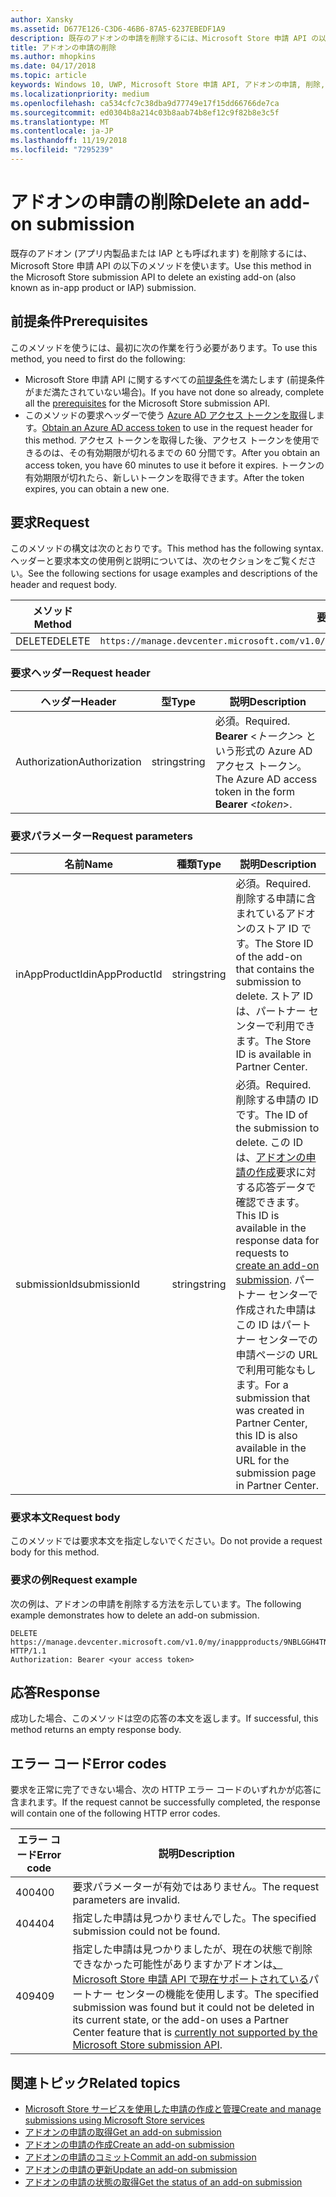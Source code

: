 ```yaml
---
author: Xansky
ms.assetid: D677E126-C3D6-46B6-87A5-6237EBEDF1A9
description: 既存のアドオンの申請を削除するには、Microsoft Store 申請 API の以下のメソッドを使います。
title: アドオンの申請の削除
ms.author: mhopkins
ms.date: 04/17/2018
ms.topic: article
keywords: Windows 10, UWP, Microsoft Store 申請 API, アドオンの申請, 削除, アプリ内製品, IAP
ms.localizationpriority: medium
ms.openlocfilehash: ca534cfc7c38dba9d77749e17f15dd66766de7ca
ms.sourcegitcommit: ed0304b8a214c03b8aab74b8ef12c9f82b8e3c5f
ms.translationtype: MT
ms.contentlocale: ja-JP
ms.lasthandoff: 11/19/2018
ms.locfileid: "7295239"
---
```

# <a name="delete-an-add-on-submission"></a><span data-ttu-id="6811a-104">アドオンの申請の削除</span><span class="sxs-lookup"><span data-stu-id="6811a-104">Delete an add-on submission</span></span>

<span data-ttu-id="6811a-105">既存のアドオン (アプリ内製品または IAP とも呼ばれます) を削除するには、Microsoft Store 申請 API の以下のメソッドを使います。</span><span class="sxs-lookup"><span data-stu-id="6811a-105">Use this method in the Microsoft Store submission API to delete an existing add-on (also known as in-app product or IAP) submission.</span></span>

## <a name="prerequisites"></a><span data-ttu-id="6811a-106">前提条件</span><span class="sxs-lookup"><span data-stu-id="6811a-106">Prerequisites</span></span>

<span data-ttu-id="6811a-107">このメソッドを使うには、最初に次の作業を行う必要があります。</span><span class="sxs-lookup"><span data-stu-id="6811a-107">To use this method, you need to first do the following:</span></span>

* <span data-ttu-id="6811a-108">Microsoft Store 申請 API に関するすべての[前提条件](create-and-manage-submissions-using-windows-store-services.md#prerequisites)を満たします (前提条件がまだ満たされていない場合)。</span><span class="sxs-lookup"><span data-stu-id="6811a-108">If you have not done so already, complete all the [prerequisites](create-and-manage-submissions-using-windows-store-services.md#prerequisites) for the Microsoft Store submission API.</span></span>
* <span data-ttu-id="6811a-109">このメソッドの要求ヘッダーで使う [Azure AD アクセス トークンを取得](create-and-manage-submissions-using-windows-store-services.md#obtain-an-azure-ad-access-token)します。</span><span class="sxs-lookup"><span data-stu-id="6811a-109">[Obtain an Azure AD access token](create-and-manage-submissions-using-windows-store-services.md#obtain-an-azure-ad-access-token) to use in the request header for this method.</span></span> <span data-ttu-id="6811a-110">アクセス トークンを取得した後、アクセス トークンを使用できるのは、その有効期限が切れるまでの 60 分間です。</span><span class="sxs-lookup"><span data-stu-id="6811a-110">After you obtain an access token, you have 60 minutes to use it before it expires.</span></span> <span data-ttu-id="6811a-111">トークンの有効期限が切れたら、新しいトークンを取得できます。</span><span class="sxs-lookup"><span data-stu-id="6811a-111">After the token expires, you can obtain a new one.</span></span>

## <a name="request"></a><span data-ttu-id="6811a-112">要求</span><span class="sxs-lookup"><span data-stu-id="6811a-112">Request</span></span>

<span data-ttu-id="6811a-113">このメソッドの構文は次のとおりです。</span><span class="sxs-lookup"><span data-stu-id="6811a-113">This method has the following syntax.</span></span> <span data-ttu-id="6811a-114">ヘッダーと要求本文の使用例と説明については、次のセクションをご覧ください。</span><span class="sxs-lookup"><span data-stu-id="6811a-114">See the following sections for usage examples and descriptions of the header and request body.</span></span>

| <span data-ttu-id="6811a-115">メソッド</span><span class="sxs-lookup"><span data-stu-id="6811a-115">Method</span></span> | <span data-ttu-id="6811a-116">要求 URI</span><span class="sxs-lookup"><span data-stu-id="6811a-116">Request URI</span></span>                                                      |
|--------|------------------------------------------------------------------|
| <span data-ttu-id="6811a-117">DELETE</span><span class="sxs-lookup"><span data-stu-id="6811a-117">DELETE</span></span>    | ```https://manage.devcenter.microsoft.com/v1.0/my/inappproducts/{inAppProductId}/submissions/{submissionId}``` |


### <a name="request-header"></a><span data-ttu-id="6811a-118">要求ヘッダー</span><span class="sxs-lookup"><span data-stu-id="6811a-118">Request header</span></span>

| <span data-ttu-id="6811a-119">ヘッダー</span><span class="sxs-lookup"><span data-stu-id="6811a-119">Header</span></span>        | <span data-ttu-id="6811a-120">型</span><span class="sxs-lookup"><span data-stu-id="6811a-120">Type</span></span>   | <span data-ttu-id="6811a-121">説明</span><span class="sxs-lookup"><span data-stu-id="6811a-121">Description</span></span>                                                                 |
|---------------|--------|-----------------------------------------------------------------------------|
| <span data-ttu-id="6811a-122">Authorization</span><span class="sxs-lookup"><span data-stu-id="6811a-122">Authorization</span></span> | <span data-ttu-id="6811a-123">string</span><span class="sxs-lookup"><span data-stu-id="6811a-123">string</span></span> | <span data-ttu-id="6811a-124">必須。</span><span class="sxs-lookup"><span data-stu-id="6811a-124">Required.</span></span> <span data-ttu-id="6811a-125">**Bearer** &lt;*トークン*&gt; という形式の Azure AD アクセス トークン。</span><span class="sxs-lookup"><span data-stu-id="6811a-125">The Azure AD access token in the form **Bearer** &lt;*token*&gt;.</span></span> |


### <a name="request-parameters"></a><span data-ttu-id="6811a-126">要求パラメーター</span><span class="sxs-lookup"><span data-stu-id="6811a-126">Request parameters</span></span>

| <span data-ttu-id="6811a-127">名前</span><span class="sxs-lookup"><span data-stu-id="6811a-127">Name</span></span>        | <span data-ttu-id="6811a-128">種類</span><span class="sxs-lookup"><span data-stu-id="6811a-128">Type</span></span>   | <span data-ttu-id="6811a-129">説明</span><span class="sxs-lookup"><span data-stu-id="6811a-129">Description</span></span>                                                                 |
|---------------|--------|-----------------------------------------------------------------------------|
| <span data-ttu-id="6811a-130">inAppProductId</span><span class="sxs-lookup"><span data-stu-id="6811a-130">inAppProductId</span></span> | <span data-ttu-id="6811a-131">string</span><span class="sxs-lookup"><span data-stu-id="6811a-131">string</span></span> | <span data-ttu-id="6811a-132">必須。</span><span class="sxs-lookup"><span data-stu-id="6811a-132">Required.</span></span> <span data-ttu-id="6811a-133">削除する申請に含まれているアドオンのストア ID です。</span><span class="sxs-lookup"><span data-stu-id="6811a-133">The Store ID of the add-on that contains the submission to delete.</span></span> <span data-ttu-id="6811a-134">ストア ID は、パートナー センターで利用できます。</span><span class="sxs-lookup"><span data-stu-id="6811a-134">The Store ID is available in Partner Center.</span></span>  |
| <span data-ttu-id="6811a-135">submissionId</span><span class="sxs-lookup"><span data-stu-id="6811a-135">submissionId</span></span> | <span data-ttu-id="6811a-136">string</span><span class="sxs-lookup"><span data-stu-id="6811a-136">string</span></span> | <span data-ttu-id="6811a-137">必須。</span><span class="sxs-lookup"><span data-stu-id="6811a-137">Required.</span></span> <span data-ttu-id="6811a-138">削除する申請の ID です。</span><span class="sxs-lookup"><span data-stu-id="6811a-138">The ID of the submission to delete.</span></span> <span data-ttu-id="6811a-139">この ID は、[アドオンの申請の作成](create-an-add-on-submission.md)要求に対する応答データで確認できます。</span><span class="sxs-lookup"><span data-stu-id="6811a-139">This ID is available in the response data for requests to [create an add-on submission](create-an-add-on-submission.md).</span></span> <span data-ttu-id="6811a-140">パートナー センターで作成された申請はこの ID はパートナー センターでの申請ページの URL で利用可能なもします。</span><span class="sxs-lookup"><span data-stu-id="6811a-140">For a submission that was created in Partner Center, this ID is also available in the URL for the submission page in Partner Center.</span></span>  |


### <a name="request-body"></a><span data-ttu-id="6811a-141">要求本文</span><span class="sxs-lookup"><span data-stu-id="6811a-141">Request body</span></span>

<span data-ttu-id="6811a-142">このメソッドでは要求本文を指定しないでください。</span><span class="sxs-lookup"><span data-stu-id="6811a-142">Do not provide a request body for this method.</span></span>


### <a name="request-example"></a><span data-ttu-id="6811a-143">要求の例</span><span class="sxs-lookup"><span data-stu-id="6811a-143">Request example</span></span>

<span data-ttu-id="6811a-144">次の例は、アドオンの申請を削除する方法を示しています。</span><span class="sxs-lookup"><span data-stu-id="6811a-144">The following example demonstrates how to delete an add-on submission.</span></span>

```
DELETE https://manage.devcenter.microsoft.com/v1.0/my/inappproducts/9NBLGGH4TNMP/submissions/1152921504621230023 HTTP/1.1
Authorization: Bearer <your access token>
```

## <a name="response"></a><span data-ttu-id="6811a-145">応答</span><span class="sxs-lookup"><span data-stu-id="6811a-145">Response</span></span>

<span data-ttu-id="6811a-146">成功した場合、このメソッドは空の応答の本文を返します。</span><span class="sxs-lookup"><span data-stu-id="6811a-146">If successful, this method returns an empty response body.</span></span>

## <a name="error-codes"></a><span data-ttu-id="6811a-147">エラー コード</span><span class="sxs-lookup"><span data-stu-id="6811a-147">Error codes</span></span>

<span data-ttu-id="6811a-148">要求を正常に完了できない場合、次の HTTP エラー コードのいずれかが応答に含まれます。</span><span class="sxs-lookup"><span data-stu-id="6811a-148">If the request cannot be successfully completed, the response will contain one of the following HTTP error codes.</span></span>

| <span data-ttu-id="6811a-149">エラー コード</span><span class="sxs-lookup"><span data-stu-id="6811a-149">Error code</span></span> |  <span data-ttu-id="6811a-150">説明</span><span class="sxs-lookup"><span data-stu-id="6811a-150">Description</span></span>   |
|--------|------------------|
| <span data-ttu-id="6811a-151">400</span><span class="sxs-lookup"><span data-stu-id="6811a-151">400</span></span>  | <span data-ttu-id="6811a-152">要求パラメーターが有効ではありません。</span><span class="sxs-lookup"><span data-stu-id="6811a-152">The request parameters are invalid.</span></span> |
| <span data-ttu-id="6811a-153">404</span><span class="sxs-lookup"><span data-stu-id="6811a-153">404</span></span>  | <span data-ttu-id="6811a-154">指定した申請は見つかりませんでした。</span><span class="sxs-lookup"><span data-stu-id="6811a-154">The specified submission could not be found.</span></span> |
| <span data-ttu-id="6811a-155">409</span><span class="sxs-lookup"><span data-stu-id="6811a-155">409</span></span>  | <span data-ttu-id="6811a-156">指定した申請は見つかりましたが、現在の状態で削除できなかった可能性がありますかアドオンは[、Microsoft Store 申請 API で現在サポートされている](create-and-manage-submissions-using-windows-store-services.md#not_supported)パートナー センターの機能を使用します。</span><span class="sxs-lookup"><span data-stu-id="6811a-156">The specified submission was found but it could not be deleted in its current state, or the add-on uses a Partner Center feature that is [currently not supported by the Microsoft Store submission API](create-and-manage-submissions-using-windows-store-services.md#not_supported).</span></span> |


## <a name="related-topics"></a><span data-ttu-id="6811a-157">関連トピック</span><span class="sxs-lookup"><span data-stu-id="6811a-157">Related topics</span></span>

* [<span data-ttu-id="6811a-158">Microsoft Store サービスを使用した申請の作成と管理</span><span class="sxs-lookup"><span data-stu-id="6811a-158">Create and manage submissions using Microsoft Store services</span></span>](create-and-manage-submissions-using-windows-store-services.md)
* [<span data-ttu-id="6811a-159">アドオンの申請の取得</span><span class="sxs-lookup"><span data-stu-id="6811a-159">Get an add-on submission</span></span>](get-an-add-on-submission.md)
* [<span data-ttu-id="6811a-160">アドオンの申請の作成</span><span class="sxs-lookup"><span data-stu-id="6811a-160">Create an add-on submission</span></span>](create-an-add-on-submission.md)
* [<span data-ttu-id="6811a-161">アドオンの申請のコミット</span><span class="sxs-lookup"><span data-stu-id="6811a-161">Commit an add-on submission</span></span>](commit-an-add-on-submission.md)
* [<span data-ttu-id="6811a-162">アドオンの申請の更新</span><span class="sxs-lookup"><span data-stu-id="6811a-162">Update an add-on submission</span></span>](update-an-add-on-submission.md)
* [<span data-ttu-id="6811a-163">アドオンの申請の状態の取得</span><span class="sxs-lookup"><span data-stu-id="6811a-163">Get the status of an add-on submission</span></span>](get-status-for-an-add-on-submission.md)
